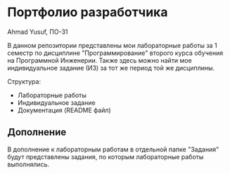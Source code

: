 # Портфолио разработчика

Ahmad Yusuf,  ПO-31

В данном репозитории представлены мои лабораторные работы за 1 семестр по дисциплине "Программирование" второго курса обучения на Программной Инженерии. Также здесь можно найти мое индивидуальное задание (ИЗ) за тот же период той же дисциплины.

Структура:  
- Лабораторные работы  
- Индивидуальное задание  
- Документация (README файл)  

## Дополнение  

В дополнение к лабораторным работам в отдельной папке "Задания" будут представлены задания, по которым лабораторные работы выполнялись.
